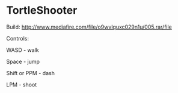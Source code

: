 # TortleShooter
Build: http://www.mediafire.com/file/o9wvlquxc029n1u/005.rar/file

Controls: 

WASD - walk

Space - jump

Shift or PPM - dash

LPM - shoot
